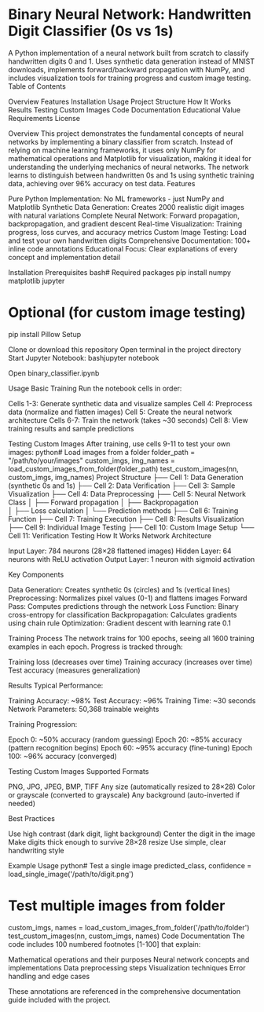 # Binary Neural Network: Handwritten Digit Classifier (0s vs 1s)
A Python implementation of a neural network built from scratch to classify handwritten digits 0 and 1. Uses synthetic data generation instead of MNIST downloads, implements forward/backward propagation with NumPy, and includes visualization tools for training progress and custom image testing.
Table of Contents

Overview
Features
Installation
Usage
Project Structure
How It Works
Results
Testing Custom Images
Code Documentation
Educational Value
Requirements
License

Overview
This project demonstrates the fundamental concepts of neural networks by implementing a binary classifier from scratch. Instead of relying on machine learning frameworks, it uses only NumPy for mathematical operations and Matplotlib for visualization, making it ideal for understanding the underlying mechanics of neural networks.
The network learns to distinguish between handwritten 0s and 1s using synthetic training data, achieving over 96% accuracy on test data.
Features

Pure Python Implementation: No ML frameworks - just NumPy and Matplotlib
Synthetic Data Generation: Creates 2000 realistic digit images with natural variations
Complete Neural Network: Forward propagation, backpropagation, and gradient descent
Real-time Visualization: Training progress, loss curves, and accuracy metrics
Custom Image Testing: Load and test your own handwritten digits
Comprehensive Documentation: 100+ inline code annotations
Educational Focus: Clear explanations of every concept and implementation detail

Installation
Prerequisites
bash# Required packages
pip install numpy matplotlib jupyter

# Optional (for custom image testing)
pip install Pillow
Setup

Clone or download this repository
Open terminal in the project directory
Start Jupyter Notebook:
bashjupyter notebook

Open binary_classifier.ipynb

Usage
Basic Training
Run the notebook cells in order:

Cells 1-3: Generate synthetic data and visualize samples
Cell 4: Preprocess data (normalize and flatten images)
Cell 5: Create the neural network architecture
Cells 6-7: Train the network (takes ~30 seconds)
Cell 8: View training results and sample predictions

Testing Custom Images
After training, use cells 9-11 to test your own images:
python# Load images from a folder
folder_path = "/path/to/your/images"
custom_imgs, img_names = load_custom_images_from_folder(folder_path)
test_custom_images(nn, custom_imgs, img_names)
Project Structure
├── Cell 1: Data Generation (synthetic 0s and 1s)
├── Cell 2: Data Verification 
├── Cell 3: Sample Visualization
├── Cell 4: Data Preprocessing
├── Cell 5: Neural Network Class
│   ├── Forward propagation
│   ├── Backpropagation  
│   ├── Loss calculation
│   └── Prediction methods
├── Cell 6: Training Function
├── Cell 7: Training Execution
├── Cell 8: Results Visualization
├── Cell 9: Individual Image Testing
├── Cell 10: Custom Image Setup
└── Cell 11: Verification Testing
How It Works
Network Architecture

Input Layer: 784 neurons (28×28 flattened images)
Hidden Layer: 64 neurons with ReLU activation
Output Layer: 1 neuron with sigmoid activation

Key Components

Data Generation: Creates synthetic 0s (circles) and 1s (vertical lines)
Preprocessing: Normalizes pixel values (0-1) and flattens images
Forward Pass: Computes predictions through the network
Loss Function: Binary cross-entropy for classification
Backpropagation: Calculates gradients using chain rule
Optimization: Gradient descent with learning rate 0.1

Training Process
The network trains for 100 epochs, seeing all 1600 training examples in each epoch. Progress is tracked through:

Training loss (decreases over time)
Training accuracy (increases over time)
Test accuracy (measures generalization)

Results
Typical Performance:

Training Accuracy: ~98%
Test Accuracy: ~96%
Training Time: ~30 seconds
Network Parameters: 50,368 trainable weights

Training Progression:

Epoch 0: ~50% accuracy (random guessing)
Epoch 20: ~85% accuracy (pattern recognition begins)
Epoch 60: ~95% accuracy (fine-tuning)
Epoch 100: ~96% accuracy (converged)

Testing Custom Images
Supported Formats

PNG, JPG, JPEG, BMP, TIFF
Any size (automatically resized to 28×28)
Color or grayscale (converted to grayscale)
Any background (auto-inverted if needed)

Best Practices

Use high contrast (dark digit, light background)
Center the digit in the image
Make digits thick enough to survive 28×28 resize
Use simple, clear handwriting style

Example Usage
python# Test a single image
predicted_class, confidence = load_single_image('/path/to/digit.png')

# Test multiple images from folder
custom_imgs, names = load_custom_images_from_folder('/path/to/folder')
test_custom_images(nn, custom_imgs, names)
Code Documentation
The code includes 100 numbered footnotes [1-100] that explain:

Mathematical operations and their purposes
Neural network concepts and implementations
Data preprocessing steps
Visualization techniques
Error handling and edge cases

These annotations are referenced in the comprehensive documentation guide included with the project.
